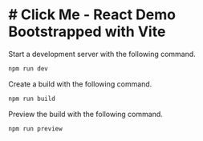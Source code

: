 # # Click Me - React Demo Bootstrapped with Vite

Start a development server with the following command.

```bash
npm run dev
```

Create a build with the following command.

```bash
npm run build
```

Preview the build with the following command.

```bash
npm run preview
```
